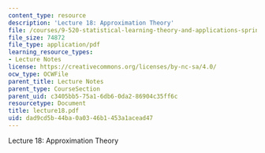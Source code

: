 ```yaml
---
content_type: resource
description: 'Lecture 18: Approximation Theory'
file: /courses/9-520-statistical-learning-theory-and-applications-spring-2003/dad9cd5b44ba0a0346b1453a1acead47_lecture18.pdf
file_size: 74872
file_type: application/pdf
learning_resource_types:
- Lecture Notes
license: https://creativecommons.org/licenses/by-nc-sa/4.0/
ocw_type: OCWFile
parent_title: Lecture Notes
parent_type: CourseSection
parent_uid: c3405bb5-75a1-6db6-0da2-86904c35ff6c
resourcetype: Document
title: lecture18.pdf
uid: dad9cd5b-44ba-0a03-46b1-453a1acead47
---
```

Lecture 18: Approximation Theory